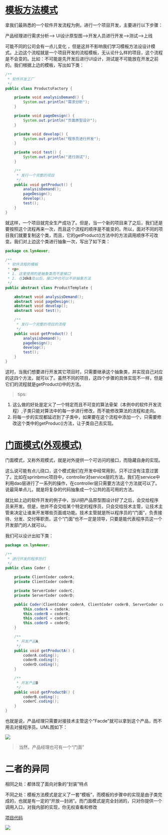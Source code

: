 #	[模板方法模式](https://github.com/Lyn4ever29/DesignPatterns/tree/master/TemplateMethod)

拿我们最熟悉的一个软件开发流程为例，进行一个项目开发，主要进行以下步骤：

产品经理进行需求分析——> UI设计原型图——>开发人员进行开发——>测试——>上线

可能不同的公司会有一点儿变化 ，但是这并不影响我们学习模板方法设设计模式。上边这个流程就是一个项目开发的流程模板，无认论什么样的项目，这个流程是不会变的。比如：不可能是先开发后进行UI设计，测试是不可能放在开发之前的。我们根据上边的模板，写出如下类：

```java
/**
 * 软件开发工厂
 */
public class ProductsFactory {

    private void analysisDemand() {
        System.out.println("需求分析");
    }

    private void pageDesign() {
        System.out.println("页面原型设计");
    }

    private void develop() {
        System.out.println("程序员进行开发");
    }

    private void test() {
        System.out.println("进行测试");
    }

    /**
     * 发行一个完整的项目
     */
    public void getProduct() {
        analysisDemand();
        pageDesign();
        develop();
        test();
    }
}
```

就这样，一个项目就完全生产成功了。但是，当一个新的项目来了之后，我们还是要按照这个流程再来一次，而且这个流程的顺序是不能变的。所以，面对不同的项目我们就要复制这个类，而且，它的getProduct()方法中的方法调用顺序不可改变。我们对上边这个类进行抽象一次，写出了如下类：

```java
package cn.lyn4ever;

/**
 * 软件流程的模板
 * <p>
 * 1. 这里使用的是抽象类而不是接口
 * 2. 在Jdk8及以后，接口中也可以不非抽象方法
 */
public abstract class ProductTemplate {

    abstract void analysisDemand();
    abstract void pageDesign();
    abstract void develop();
    abstract void test();

    /**
     * 发行一个完整的项目的流程
     */
    public void getProduct() {
        analysisDemand();
        pageDesign();
        develop();
        test();
    }
}
```

这时，当我们想要进行开发其它项目时，只需要继承这个抽象类，并实现自己对应的这四个方法，就可以了。虽然不同的项目，这四个步骤的具体实现不一样，但是它们的流程就是getProduct()中的方法。

> tips:

1. 这么做的好处是定义了一个特定而且不可变的算法骨架（本例中的软件开发流程）,子类只能对算法中的每一步进行修改，而不能修改算法的流程和走向。
2. 将每一步的实现都延迟到了子类中，如果要在这个流程中添加一个，只需要修改这个类中的getProduc()方法，让子类自己去实现。



# [门面模式(外观模式)](https://github.com/Lyn4ever29/DesignPatterns/tree/master/FacdePattern)

门面模式，又称外观模式，就是对外提供一个可访问的接口，而隐藏自身的实现。

这么说可能有点儿绕口，这个模式我们在开发中经常用到，只不过没有注意过罢了。比如在sprinbmvc项目中，controller对service层的方法，我们在service中利用dao层进行了一系列的操作，在controller层只需要方法这个方法就可以了。说最简单点儿，就是将复杂的代码抽象成一个公共的高可用的方法。

就比如上边的软件开发的例子中，当UI把产品原型图设计好了之后，会交给程序员来开发。但是，他并不会交给某个特定的程序员，只会交给技术主管，让技术主管来决定让谁来开发哪些页面或功能。技术主管就是所以程序员的“门面”，负责接待、分发、交付等职责。这个“门面”也不一定是领导，只要是能代表程序员这一个开发部门的人就可以。

我们可以设计出如下类：

```java
package cn.lyn4ever;

/**
 * 进行开发的程序员们
 */
public class Coder {

    private ClientCoder coderA;
    private ClientCoder coderB;

    private ServerCoder coderC;
    private ServerCoder coderD;

    public Coder(ClientCoder coderA, ClientCoder coderB, ServerCoder coderC, ServerCoder coderD) {
        this.coderA = coderA;
        this.coderB = coderB;
        this.coderC = coderC;
        this.coderD = coderD;
    }

    /**
     * 开发产品A
     */
    public void getProductA() {
        coderA.coding();
        coderB.coding();
        coderD.coding();
    }

    /**
     * 开发产品B
     */
    public void getProductB() {
        coderB.coding();
        coderC.coding();
    }
}
```

也就是说，产品经理只需要对接技术主管这个"Facde"就可以拿到这个产品，而不用去对接程序员。UML图如下：

![](https://gitee.com/lyn4ever/picgo-img/raw/master/img/20200220042904.png)

> ​	当然，产品经理也可有一个“门面”



#	二者的异同

相同之处：都体现了面向对象的“封装”特点

不同之处：模板方法模式是定义了一套“模板”，而模板的步骤中的实现是由子类完成的，也就是有一定的“开放—封闭”。而门面模式是完全封闭的，只对你提供一个调用入口，对我内部的实现，你无权查看和修改

[项目代码]()

![](https://lyn4ever.gitee.io/img/wx/gzh2.png)

